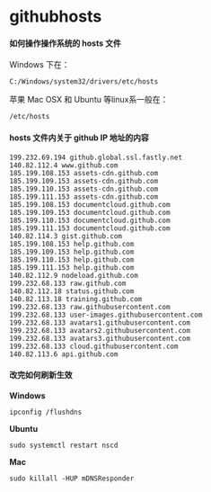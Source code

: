 # githubhosts

#### 如何操作操作系统的 hosts 文件

Windows 下在：

`C:/Windows/system32/drivers/etc/hosts`

苹果 Mac OSX 和 Ubuntu 等linux系一般在： 

`/etc/hosts`
 

#### hosts 文件内关于 github IP 地址的内容



```
199.232.69.194 github.global.ssl.fastly.net
140.82.112.4 www.github.com
185.199.108.153 assets-cdn.github.com
185.199.109.153 assets-cdn.github.com
185.199.110.153 assets-cdn.github.com
185.199.111.153 assets-cdn.github.com
185.199.108.153 documentcloud.github.com
185.199.109.153 documentcloud.github.com
185.199.110.153 documentcloud.github.com
185.199.111.153 documentcloud.github.com
140.82.114.3 gist.github.com
185.199.108.153 help.github.com
185.199.109.153 help.github.com
185.199.110.153 help.github.com
185.199.111.153 help.github.com
140.82.112.9 nodeload.github.com
199.232.68.133 raw.github.com
140.82.112.18 status.github.com
140.82.113.18 training.github.com
199.232.68.133 raw.githubusercontent.com
199.232.68.133 user-images.githubusercontent.com
199.232.68.133 avatars1.githubusercontent.com
199.232.68.133 avatars2.githubusercontent.com
199.232.68.133 avatars3.githubusercontent.com
199.232.68.133 cloud.githubusercontent.com
140.82.113.6 api.github.com
```



#### 改完如何刷新生效
 

**Windows** 
```
ipconfig /flushdns
```

**Ubuntu** 
```
sudo systemctl restart nscd
```

**Mac** 
```
sudo killall -HUP mDNSResponder
```

